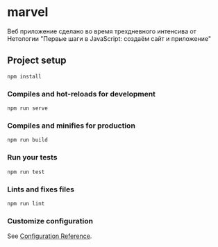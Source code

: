 # marvel

Веб приложение сделано во время трехдневного интенсива от Нетологии "Первые шаги в JavaScript: создаём сайт и приложение"

## Project setup
```
npm install
```

### Compiles and hot-reloads for development
```
npm run serve
```

### Compiles and minifies for production
```
npm run build
```

### Run your tests
```
npm run test
```

### Lints and fixes files
```
npm run lint
```

### Customize configuration
See [Configuration Reference](https://cli.vuejs.org/config/).
